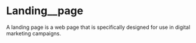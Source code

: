 # Landing__page
A landing page is a web page that is specifically designed for use in digital marketing campaigns.
